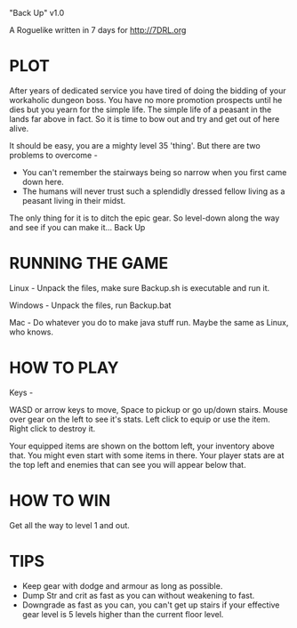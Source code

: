 
"Back Up"   v1.0

A Roguelike written in 7 days for http://7DRL.org



PLOT
====

After years of dedicated service you have tired of doing the bidding of your
workaholic dungeon boss. You have no more promotion prospects until he dies but
you yearn for the simple life. The simple life of a peasant in the lands far
above in fact. So it is time to bow out and try and get out of here alive.

It should be easy, you are a mighty level 35 'thing'. But there are two
problems to overcome -

* You can't remember the stairways being so narrow when you first came down
  here.
* The humans will never trust such a splendidly dressed fellow living as a
  peasant living in their midst.

The only thing for it is to ditch the epic gear. So level-down along the way
and see if you can make it... Back Up




RUNNING THE GAME
================

Linux   - Unpack the files, make sure Backup.sh is executable and run it. 

Windows - Unpack the files, run Backup.bat

Mac     - Do whatever you do to make java stuff run. Maybe the same as Linux,
          who knows.



HOW TO PLAY
===========

Keys -

WASD or arrow keys to move, Space to pickup or go up/down stairs.
Mouse over gear on the left to see it's stats. Left click to equip or use the
item. Right click to destroy it.

Your equipped items are shown on the bottom left, your inventory above that.
You might even start with some items in there. Your player stats are at the top
left and enemies that can see you will appear below that.



HOW TO WIN
==========
Get all the way to level 1 and out.



TIPS
====
* Keep gear with dodge and armour as long as possible.
* Dump Str and crit as fast as you can without weakening to fast.
* Downgrade as fast as you can, you can't get up stairs if your effective gear 
  level is 5 levels higher than the current floor level.
